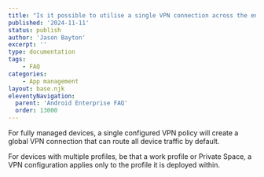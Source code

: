 ```yaml
---
title: "Is it possible to utilise a single VPN connection across the entire device?"
published: '2024-11-11'
status: publish
author: 'Jason Bayton'
excerpt: ''
type: documentation
tags: 
    - FAQ
categories:
    - App management
layout: base.njk
eleventyNavigation:
  parent: 'Android Enterprise FAQ'
  order: 13000
--- 
```

For fully managed devices, a single configured VPN policy will create a global VPN connection that can route all device traffic by default.

For devices with multiple profiles, be that a work profile or Private Space, a VPN configuration applies only to the profile it is deployed within.
